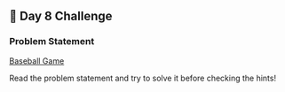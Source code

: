 ## 📌 Day 8 Challenge
### Problem Statement
[Baseball Game](https://leetcode.com/problems/baseball-game/description/)

Read the problem statement and try to solve it before checking the hints!